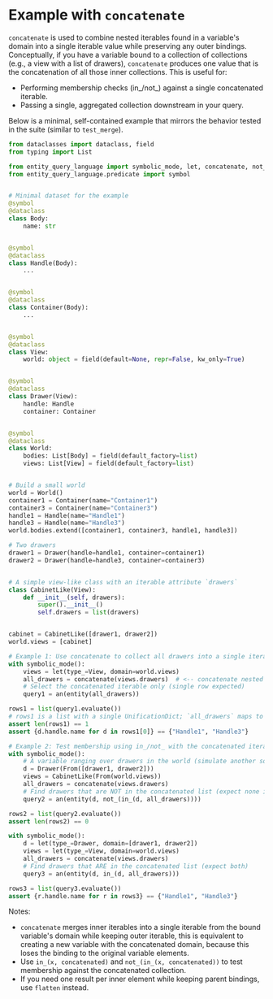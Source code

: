 # Example with `concatenate`

`concatenate` is used to combine nested iterables found in a variable's domain into a single iterable value while preserving any outer bindings. Conceptually, if you have a variable bound to a collection of collections (e.g., a view with a list of drawers), `concatenate` produces one value that is the concatenation of all those inner collections. This is useful for:

- Performing membership checks (in_/not_) against a single concatenated iterable.
- Passing a single, aggregated collection downstream in your query.

Below is a minimal, self-contained example that mirrors the behavior tested in the suite (similar to `test_merge`).

```python
from dataclasses import dataclass, field
from typing import List

from entity_query_language import symbolic_mode, let, concatenate, not_, in_, entity, an, From
from entity_query_language.predicate import symbol


# Minimal dataset for the example
@symbol
@dataclass
class Body:
    name: str


@symbol
@dataclass
class Handle(Body):
    ...


@symbol
@dataclass
class Container(Body):
    ...


@symbol
@dataclass
class View:
    world: object = field(default=None, repr=False, kw_only=True)


@symbol
@dataclass
class Drawer(View):
    handle: Handle
    container: Container


@symbol
@dataclass
class World:
    bodies: List[Body] = field(default_factory=list)
    views: List[View] = field(default_factory=list)


# Build a small world
world = World()
container1 = Container(name="Container1")
container3 = Container(name="Container3")
handle1 = Handle(name="Handle1")
handle3 = Handle(name="Handle3")
world.bodies.extend([container1, container3, handle1, handle3])

# Two drawers
drawer1 = Drawer(handle=handle1, container=container1)
drawer2 = Drawer(handle=handle3, container=container3)


# A simple view-like class with an iterable attribute `drawers`
class CabinetLike(View):
    def __init__(self, drawers):
        super().__init__()
        self.drawers = list(drawers)


cabinet = CabinetLike([drawer1, drawer2])
world.views = [cabinet]

# Example 1: Use concatenate to collect all drawers into a single iterable domain
with symbolic_mode():
    views = let(type_=View, domain=world.views)
    all_drawers = concatenate(views.drawers)  # <-- concatenate nested iterables into one iterable domain
    # Select the concatenated iterable only (single row expected)
    query1 = an(entity(all_drawers))

rows1 = list(query1.evaluate())
# rows1 is a list with a single UnificationDict; `all_drawers` maps to the concatenated list of drawers
assert len(rows1) == 1
assert {d.handle.name for d in rows1[0]} == {"Handle1", "Handle3"}

# Example 2: Test membership using in_/not_ with the concatenated iterable
with symbolic_mode():
    # A variable ranging over drawers in the world (simulate another source of drawers)
    d = Drawer(From([drawer1, drawer2]))
    views = CabinetLike(From(world.views))
    all_drawers = concatenate(views.drawers)
    # Find drawers that are NOT in the concatenated list (expect none in this tiny world)
    query2 = an(entity(d, not_(in_(d, all_drawers))))

rows2 = list(query2.evaluate())
assert len(rows2) == 0

with symbolic_mode():
    d = let(type_=Drawer, domain=[drawer1, drawer2])
    views = let(type_=View, domain=world.views)
    all_drawers = concatenate(views.drawers)
    # Find drawers that ARE in the concatenated list (expect both)
    query3 = an(entity(d, in_(d, all_drawers)))

rows3 = list(query3.evaluate())
assert {r.handle.name for r in rows3} == {"Handle1", "Handle3"}
```

Notes:
- `concatenate` merges inner iterables into a single iterable from the bound variable's domain while keeping outer iterable, 
 this is equivalent to creating a new variable with the concatenated domain, because this loses the binding to the original
 variable elements.
- Use `in_(x, concatenated)` and `not_(in_(x, concatenated))` to test membership against the concatenated collection.
- If you need one result per inner element while keeping parent bindings, use `flatten` instead.
